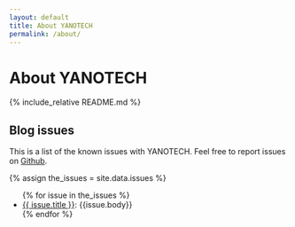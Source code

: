```yaml
---
layout: default
title: About YANOTECH
permalink: /about/
---
```


# About YANOTECH
{% include_relative README.md %}
## Blog issues

This is a list of the known issues with YANOTECH. Feel free to report issues on [Github][yanotech-issues].

[yanotech-issues]: https://github.com/juandesant/YANOTECH/issues "Issues on YANOTECH repository."

{% assign the_issues = site.data.issues %}

<ul>
{% for issue in the_issues %}
  <li><a href="{{issue.url}}">{{ issue.title }}</a>: {{issue.body}}</li>
{% endfor %}
</ul>
